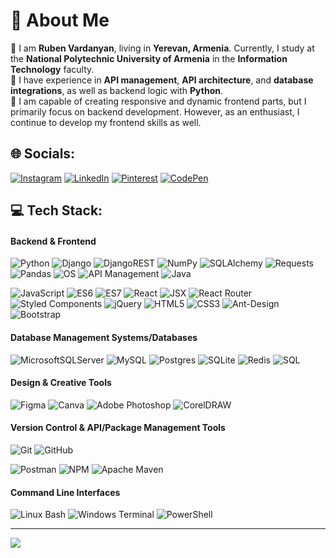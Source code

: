 # 💫 About Me
🔹 I am **Ruben Vardanyan**, living in **Yerevan, Armenia**. Currently, I study at the **National Polytechnic University of Armenia** in the **Information Technology** faculty.  
🔹 I have experience in **API management**, **API architecture**, and **database integrations**, as well as backend logic with **Python**.  
🔹 I am capable of creating responsive and dynamic frontend parts, but I primarily focus on backend development. However, as an enthusiast, I continue to develop my frontend skills as well.



## 🌐 Socials:
[![Instagram](https://img.shields.io/badge/Instagram-%23E4405F.svg?logo=Instagram&logoColor=white)](https://instagram.com/https://www.instagram.com/_ruben__vardanyan_/) [![LinkedIn](https://img.shields.io/badge/LinkedIn-%230077B5.svg?logo=linkedin&logoColor=white)](https://linkedin.com/in/linkedin.com/in/ruben-vardanyan-programmer) [![Pinterest](https://img.shields.io/badge/Pinterest-%23E60023.svg?logo=Pinterest&logoColor=white)](https://pinterest.com/https://pin.it/2pg2zesYF) [![CodePen](https://img.shields.io/badge/CodePen-%231D1F21.svg?logo=CodePen&logoColor=white)](https://codepen.io/ruben-vardanyan/)


## 💻 Tech Stack:
#### Backend & Frontend
![Python](https://img.shields.io/badge/python-3670A0?style=for-the-badge&logo=python&logoColor=ffdd54) ![Django](https://img.shields.io/badge/django-%23092E20.svg?style=for-the-badge&logo=django&logoColor=white) ![DjangoREST](https://img.shields.io/badge/DJANGO-REST-ff1709?style=for-the-badge&logo=django&logoColor=white&color=ff1709&labelColor=gray) ![NumPy](https://img.shields.io/badge/numpy-%23013243.svg?style=for-the-badge&logo=numpy&logoColor=white) ![SQLAlchemy](https://img.shields.io/badge/sqlalchemy-%23B02804.svg?style=for-the-badge&logo=python&logoColor=white) ![Requests](https://img.shields.io/badge/requests-%230072B5.svg?style=for-the-badge&logo=python&logoColor=white) ![Pandas](https://img.shields.io/badge/pandas-%23150458.svg?style=for-the-badge&logo=pandas&logoColor=white) ![OS](https://img.shields.io/badge/os-%234D4D4D.svg?style=for-the-badge&logo=python&logoColor=white) ![API Management](https://img.shields.io/badge/api_management-%230049E8.svg?style=for-the-badge&logo=api&logoColor=white) ![Java](https://img.shields.io/badge/Java-%23F89820.svg?style=for-the-badge&logo=openjdk&logoColor=white) 

![JavaScript](https://img.shields.io/badge/javascript-%23323330.svg?style=for-the-badge&logo=javascript&logoColor=%23F7DF1E) ![ES6](https://img.shields.io/badge/ES6-%2300BFFF.svg?style=for-the-badge&logo=javascript&logoColor=white) ![ES7](https://img.shields.io/badge/ES7-%23F6E02D.svg?style=for-the-badge&logo=javascript&logoColor=white) ![React](https://img.shields.io/badge/react-%2320232a.svg?style=for-the-badge&logo=react&logoColor=%2361DAFB) ![JSX](https://img.shields.io/badge/jsx-%23323330.svg?style=for-the-badge&logo=react&logoColor=%2361DAFB) ![React Router](https://img.shields.io/badge/React_Router-CA4245?style=for-the-badge&logo=react-router&logoColor=white) ![Styled Components](https://img.shields.io/badge/styled--components-%23DB7093.svg?style=for-the-badge&logo=styled-components&logoColor=white) ![jQuery](https://img.shields.io/badge/jquery-%230769AD.svg?style=for-the-badge&logo=jquery&logoColor=white) ![HTML5](https://img.shields.io/badge/html5-%23E34F26.svg?style=for-the-badge&logo=html5&logoColor=white) ![CSS3](https://img.shields.io/badge/css3-%231572B6.svg?style=for-the-badge&logo=css3&logoColor=white) ![Ant-Design](https://img.shields.io/badge/-AntDesign-%230170FE?style=for-the-badge&logo=ant-design&logoColor=white) ![Bootstrap](https://img.shields.io/badge/bootstrap-%238511FA.svg?style=for-the-badge&logo=bootstrap&logoColor=white) 

#### Database Management Systems/Databases
![MicrosoftSQLServer](https://img.shields.io/badge/Microsoft%20SQL%20Server-CC2927?style=for-the-badge&logo=microsoft%20sql%20server&logoColor=white) 
![MySQL](https://img.shields.io/badge/mysql-4479A1.svg?style=for-the-badge&logo=mysql&logoColor=white) 
![Postgres](https://img.shields.io/badge/postgres-%23316192.svg?style=for-the-badge&logo=postgresql&logoColor=white) 
![SQLite](https://img.shields.io/badge/sqlite-%2307405e.svg?style=for-the-badge&logo=sqlite&logoColor=white) 
![Redis](https://img.shields.io/badge/redis-%23DD0031.svg?style=for-the-badge&logo=redis&logoColor=white) 
![SQL](https://img.shields.io/badge/SQL-4479A1?style=for-the-badge&logo=database&logoColor=white)

#### Design & Creative Tools
![Figma](https://img.shields.io/badge/figma-%23F24E1E.svg?style=for-the-badge&logo=figma&logoColor=white) 
![Canva](https://img.shields.io/badge/Canva-%2300C4CC.svg?style=for-the-badge&logo=Canva&logoColor=white) 
![Adobe Photoshop](https://img.shields.io/badge/adobe%20photoshop-%2331A8FF.svg?style=for-the-badge&logo=adobe%20photoshop&logoColor=white) 
![CorelDRAW](https://img.shields.io/badge/CorelDRAW-%23009A9E.svg?style=for-the-badge&logo=coreldraw&logoColor=white)

#### Version Control & API/Package Management Tools
![Git](https://img.shields.io/badge/git-%23F05033.svg?style=for-the-badge&logo=git&logoColor=white) ![GitHub](https://img.shields.io/badge/github-%23121011.svg?style=for-the-badge&logo=github&logoColor=white) 

![Postman](https://img.shields.io/badge/Postman-FF6C37?style=for-the-badge&logo=postman&logoColor=white) 
![NPM](https://img.shields.io/badge/NPM-%23CB3837.svg?style=for-the-badge&logo=npm&logoColor=white) 
![Apache Maven](https://img.shields.io/badge/Apache%20Maven-C71A36?style=for-the-badge&logo=Apache%20Maven&logoColor=white)

#### Command Line Interfaces
![Linux Bash](https://img.shields.io/badge/Linux%20Bash-%23333333.svg?style=for-the-badge&logo=linux&logoColor=white) 
![Windows Terminal](https://img.shields.io/badge/Windows%20Terminal-%234D4D4D.svg?style=for-the-badge&logo=windows-terminal&logoColor=white) 
![PowerShell](https://img.shields.io/badge/PowerShell-%235391FE.svg?style=for-the-badge&logo=powershell&logoColor=white)



---
[![](https://visitcount.itsvg.in/api?id=Ruben-Vardanyan&icon=0&color=0)](https://visitcount.itsvg.in)

<!-- Proudly created with GPRM ( https://gprm.itsvg.in ) -->
